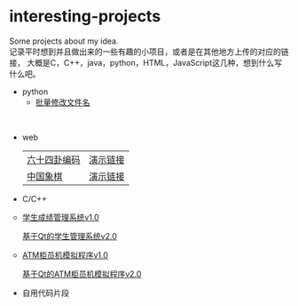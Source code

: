 # interesting-projects
Some projects about my idea.
<br>
记录平时想到并且做出来的一些有趣的小项目，或者是在其他地方上传的对应的链接，
大概是C，C++，java，python，HTML，JavaScript这几种，想到什么写什么吧。

- python
  - [批量修改文件名](https://github.com/LaicZhang/interesting-projects/blob/master/FixFileName.py)

<br>
<ul>
  <li>
    <p>web</p>
  </li>
<table>
  <tr>
    <td>
      <a href=https://github.com/LaicZhang/interesting-projects/blob/master/64gua.html>六十四卦编码</a>
    </td>
    <td>
      <a href=http://39.96.24.63/wp-content/uploads/2019/06/New.html>演示链接</a>
    </td>
  </tr>
  <tr>
    <td>
      <a href="https://github.com/LaicZhang/interesting-projects/tree/master/Chinesechess">中国象棋</a>
    </td>
    <td>
      <a href="">演示链接</a>
    </td>
  </tr>	  
</table>
</ul>

- C/C++

<ul type="circle">
  <li>
    <p><a href="https://github.com/LaicZhang/interesting-projects/blob/master/student-manage-systemv1.0.cpp">学生成绩管理系统v1.0</a></p>
        <p><a href="https://github.com/LaicZhang/interesting-projects/tree/master/student_score_system">基于Qt的学生管理系统v2.0</a></p>
      </li>
  <li>
    <p><a href="https://github.com/LaicZhang/interesting-projects/blob/master/student-manage-systemv1.0.cpp">ATM柜员机模拟程序v1.0</a></p>
        <p><a href="https://github.com/LaicZhang/interesting-projects/tree/master/student_score_system">基于Qt的ATM柜员机模拟程序v2.0</a></p>
      </li>
</ul>


- 自用代码片段
